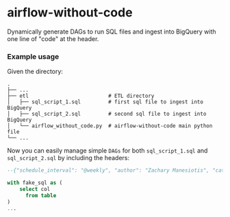 # airflow-without-code
Dynamically generate DAGs to run SQL files and ingest into BigQuery with one line of "code" at the header. 


### Example usage 

Given the directory: 


    .
    ├── ...
    ├── etl                          # ETL directory 
    │   ├── sql_script_1.sql         # first sql file to ingest into BigQuery
    │   ├── sql_script_2.sql         # second sql file to ingest into BigQuery
    │   └── airflow_without_code.py  # airflow-without-code main python file
    └── ...


Now you can easily manage simple `DAGs` for both `sql_script_1.sql` and `sql_script_2.sql` by including the headers: 

```sql
--{"schedule_interval": "@weekly", "author": "Zachary Manesiotis", "catchup": true, "destination_table": "project.dataset.table"} 

with fake_sql as (
    select col 
      from table
)
...
```
